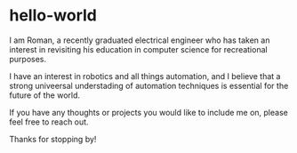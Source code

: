 # hello-world

I am Roman, a recently graduated electrical engineer who has taken an interest in revisiting his education in computer science for recreational purposes. 

I have an interest in robotics and all things automation, and I believe that a strong univeersal understading of automation techniques is essential for the future of the world.

If you have any thoughts or projects you would like to include me on, please feel free to reach out.

Thanks for stopping by!
